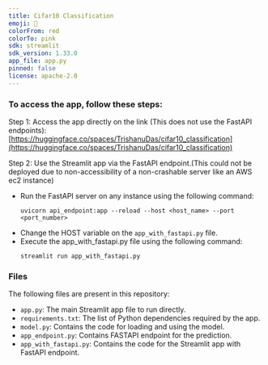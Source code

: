 ```yaml
---
title: Cifar10 Classification
emoji: 🤗
colorFrom: red
colorTo: pink
sdk: streamlit
sdk_version: 1.33.0
app_file: app.py
pinned: false
license: apache-2.0
---
```


### To access the app, follow these steps:


Step 1: Access the app directly on the link (This does not use the FastAPI endpoints):
[https://huggingface.co/spaces/TrishanuDas/cifar10_classification](https://huggingface.co/spaces/TrishanuDas/cifar10_classification)

Step 2: Use the Streamlit app via the FastAPI endpoint.(This could not be deployed due to non-accessibility of a non-crashable server like an AWS ec2 instance) 
- Run the FastAPI server on any instance using the following command:
    ```
    uvicorn api_endpoint:app --reload --host <host_name> --port <port_number>
    ```
- Change the HOST variable on the `app_with_fastapi.py` file.
- Execute the app_with_fastapi.py file using the following command:
    ```
    streamlit run app_with_fastapi.py
    ```

### Files

The following files are present in this repository:

- `app.py`: The main Streamlit app file to run directly.
- `requirements.txt`: The list of Python dependencies required by the app.
- `model.py`: Contains the code for loading and using the model.
- `app_endpoint.py`: Contains FASTAPI endpoint for the prediction.
- `app_with_fastapi.py`: Contains the code for the Streamlit app with FastAPI endpoint.
